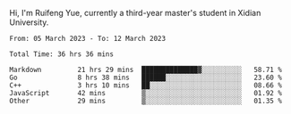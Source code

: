 Hi, I'm Ruifeng Yue, currently a third-year master's student in Xidian University.

<!--
**yrf105/yrf105** is a ✨ _special_ ✨ repository because its `README.md` (this file) appears on your GitHub profile.

Here are some ideas to get you started:

- 🔭 I’m currently working on ...
- 🌱 I’m currently learning ...
- 👯 I’m looking to collaborate on ...
- 🤔 I’m looking for help with ...
- 💬 Ask me about ...
- 📫 How to reach me: ...
- 😄 Pronouns: ...
- ⚡ Fun fact: ...
-->

<!--START_SECTION:waka-->

```text
From: 05 March 2023 - To: 12 March 2023

Total Time: 36 hrs 36 mins

Markdown         21 hrs 29 mins  ██████████████▓░░░░░░░░░░   58.71 %
Go               8 hrs 38 mins   ██████░░░░░░░░░░░░░░░░░░░   23.60 %
C++              3 hrs 10 mins   ██░░░░░░░░░░░░░░░░░░░░░░░   08.66 %
JavaScript       42 mins         ▒░░░░░░░░░░░░░░░░░░░░░░░░   01.92 %
Other            29 mins         ▒░░░░░░░░░░░░░░░░░░░░░░░░   01.35 %
```

<!--END_SECTION:waka-->
